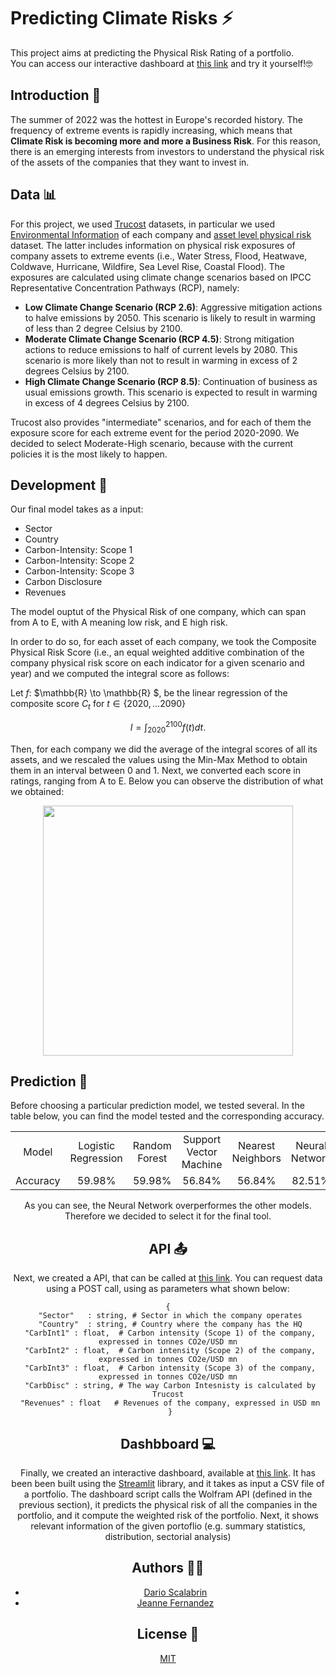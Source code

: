 #  Predicting Climate Risks :zap:

This project aims at predicting the Physical Risk Rating of a portfolio.<br>
You can access our interactive dashboard at [this link](https://pred-climate-risks.streamlit.app) and try it yourself!:nerd_face:

## Introduction :information_desk_person:
The summer of 2022 was the hottest in Europe's recorded history. The frequency of extreme events is rapidly increasing, which means that **Climate Risk is becoming more and more a Business Risk**. For this reason, there is an emerging interests from investors to understand the physical risk of the assets of the companies that they want to invest in. 

## Data :bar_chart:
For this project, we used [Trucost](https://www.marketplace.spglobal.com/en/datasets) datasets, in particular we used [Environmental Information](https://www.marketplace.spglobal.com/en/datasets/trucost-environmental-(46)) of each company and [asset level physical risk](https://www.marketplace.spglobal.com/en/datasets/physical-risk-(148)) dataset. The latter includes information on physical risk exposures of company assets to extreme events (i.e., Water Stress, Flood, Heatwave, Coldwave, Hurricane, Wildfire, Sea Level Rise, Coastal Flood). The exposures are calculated using climate change scenarios based on IPCC Representative Concentration Pathways (RCP), namely:
- **Low Climate Change Scenario (RCP 2.6)**: Aggressive mitigation actions to halve emissions by 2050. This scenario is likely to result in warming of less than 2 degree Celsius by 2100.
- **Moderate Climate Change Scenario (RCP 4.5)**: Strong mitigation actions to reduce emissions to half of current levels by 2080. This scenario is more likely than not to result in warming in excess of 2 degrees Celsius by 2100.
- **High Climate Change Scenario (RCP 8.5)**: Continuation of business as usual emissions growth. This scenario is expected to result in warming in excess of 4 degrees Celsius by 2100.

Trucost also provides "intermediate" scenarios, and for each of them the exposure score for each extreme event for the period 2020-2090. We decided to select Moderate-High scenario, because with the current policies it is the most likely to happen. 

## Development :wrench:
Our final model takes as a input:
- Sector
- Country
- Carbon-Intensity: Scope 1
- Carbon-Intensity: Scope 2
- Carbon-Intensity: Scope 3
- Carbon Disclosure
- Revenues

The model ouptut of the Physical Risk of one company, which can span from A to E, with A meaning low risk, and E high risk.

In order to do so, for each asset of each company, we took the Composite Physical Risk Score (i.e., an equal weighted additive combination of the company physical risk score on each indicator for a given scenario and year) and we computed the integral score as follows:

Let $f:$ $\mathbb{R} \to \mathbb{R} $, be the linear regression of the composite score $C_t$ for $t \in \{2020, \dots 2090\}$

$$  I = \int_{2020}^{2100} f(t) dt.  $$

Then, for each company we did the average of the integral scores of all its assets, and we rescaled the values using the Min-Max Method to obtain them in an interval between 0 and 1. Next, we converted each score in ratings, ranging from A to E. Below you can observe the distribution of what we obtained:

<p align="center"><img src="https://i.ibb.co/52r6pT8/Whats-App-Image-2022-12-11-at-18-25-55.jpg" width="400"/></p>

## Prediction :telescope:
Before choosing a particular prediction model, we tested several. In the table below, you can find the model tested and the corresponding accuracy.

<center>

<table align= "center">
  <tbody>
  <tr>
    <td align="center">Model</td>
    <td align="center">Logistic Regression</td>
    <td align="center">Random Forest</td>
    <td align="center">Support Vector Machine</td>
    <td align="center">Nearest Neighbors</td>
    <td align="center">Neural Network</td>
  </tr>
  <tr>
    <td align="center">Accuracy</td>
    <td align="center">59.98%</td>
    <td align="center">59.98%</td>
    <td align="center">56.84%</td>
    <td align="center">56.84%</td>
    <td align="center">82.51%</td>
  </tr>
  </tbody>
</table>

As you can see, the Neural Network overperformes the other models. Therefore we decided to select it for the final tool.

## API :outbox_tray:
Next, we created a API, that can be called at [this link](https://www.wolframcloud.com/obj/dario.scalabrin/WebServices/APIRiskRating). You can request data using a POST call, using as parameters what shown below:

```
{
 "Sector"   : string, # Sector in which the company operates
 "Country"  : string, # Country where the company has the HQ
 "CarbInt1" : float,  # Carbon intensity (Scope 1) of the company, expressed in tonnes CO2e/USD mn
 "CarbInt2" : float,  # Carbon intensity (Scope 2) of the company, expressed in tonnes CO2e/USD mn
 "CarbInt3" : float,  # Carbon intensity (Scope 3) of the company, expressed in tonnes CO2e/USD mn
 "CarbDisc" : string, # The way Carbon Intesnisty is calculated by Trucost
 "Revenues" : float   # Revenues of the company, expressed in USD mn
 }

```

## Dashbboard :computer:
Finally, we created an interactive dashboard, available at [this link](https://pred-climate-risks.streamlit.app). It has been been built using the [Streamlit](https://streamlit.io) library, and it takes as input a CSV file of a portfolio. The dashboard script calls the Wolfram API (defined in the previous section), it predicts the physical risk of all the companies in the portfolio, and it compute the weighted risk of the portfolio. Next, it shows relevant information of the given portoflio (e.g. summary statistics, distribution, sectorial analysis)

## Authors :technologist:

- [Dario Scalabrin](https://www.linkedin.com/in/scalabrindario/)
- [Jeanne Fernandez](https://www.linkedin.com/in/jeanne-fernandez-0424441b1/)

## License :page_facing_up:
[MIT](https://choosealicense.com/licenses/mit/)

